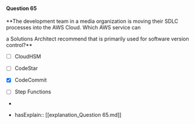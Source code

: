 #### Question  65

**The development team in a media organization is moving their SDLC processes into the AWS Cloud. Which AWS service can

a Solutions Architect recommend that is primarily used for software version control?**

- [ ] CloudHSM

- [ ] CodeStar

- [x] CodeCommit

- [ ] Step Functions

*

- hasExplain:: [[explanation_Question  65.md]]
